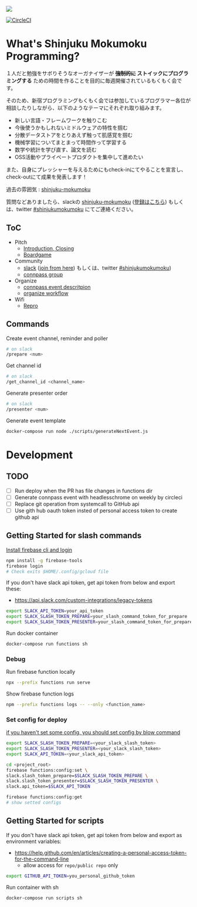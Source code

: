![](/assets/images/shinjuku-mokumoku-banner-960x180.png)

[![CircleCI](https://circleci.com/gh/shinjuku-mokumoku/shinjuku-mokumoku.svg?style=svg)](https://circleci.com/gh/shinjuku-mokumoku/shinjuku-mokumoku)

# What's Shinjuku Mokumoku Programming?

１人だと勉強をサボりそうなオーガナイザーが **~~強制的に~~ ストイックにプログラミングする** ための時間を作ることを目的に毎週開催されているもくもく会です。

そのため、新宿プログラミングもくもく会では参加しているプログラマー各位が相談したりしながら、以下のようなテーマにそれぞれ取り組みます。

- 新しい言語・フレームワークを触りこむ
- 今後使うかもしれないミドルウェアの特性を掴む
- 分散データストアをとりあえず触って肌感覚を掴む
- 機械学習についてまとまって時間作って学習する
- 数学や統計を学び直す、論文を読む
- OSS活動やプライベートプロダクトを集中して進めたい

また、自身にプレッシャーを与えるためにもcheck-inにてやることを宣言し、check-outにて成果を発表します！

過去の雰囲気 : [shinjuku-mokumoku](https://github.com/shinjuku-mokumoku/shinjuku-mokumoku/meetups)

質問などありましたら、slackの [shinjuku-mokumoku](https://shinjuku-mokumoku.slack.com/) ([登録はこちら](https://join.slack.com/t/shinjuku-mokumoku/shared_invite/enQtNDY1NzY4NzE2NzU0LTQ4OTI2NDEzNTcyNjMzZGE1MDM1M2FmN2IyMTUzNzkxOTI4NzUxYjAxMmQzMDIxYWIwNzg2M2JiZDYwYjU3OTQ)) もしくは、twitter [#shinjukumokumoku](https://twitter.com/hashtag/shinjukumokumoku) にてご連絡ください。

## ToC

- Pitch
  - [Introduction, Closing](https://gitpitch.com/shinjuku-mokumoku/shinjuku-mokumoku)
  - [Boardgame](https://gitpitch.com/shinjuku-mokumoku/shinjuku-mokumoku/master?p=boardgame)
- Community
  - [slack](https://shinjuku-mokumoku.slack.com/) ([join from here](https://join.slack.com/t/shinjuku-mokumoku/shared_invite/enQtNDY1NzY4NzE2NzU0LTQ4OTI2NDEzNTcyNjMzZGE1MDM1M2FmN2IyMTUzNzkxOTI4NzUxYjAxMmQzMDIxYWIwNzg2M2JiZDYwYjU3OTQ)) もしくは、twitter [#shinjukumokumoku](https://twitter.com/hashtag/shinjukumokumoku))
  - [connpass group](https://shinjuku-moku.connpass.com/)
- Organize
  - [connpass event descritpion](connpass.md)
  - [organize workflow](ORGANIZE.md)
- Wifi
  - [Repro](https://gitpitch.com/shinjuku-mokumoku/shinjuku-mokumoku/master?p=wifi/repro)

## Commands

Create event channel, reminder and poller

```sh
# on slack
/prepare <num>
```

Get channel id

```sh
# on slack
/get_channel_id <channel_name>
```

Generate presenter order

```sh
# on slack
/presenter <num>
```

Generate event template

```sh
docker-compose run node ./scripts/generateNextEvent.js
```

# Development

## TODO

- [ ] Run deploy when the PR has file changes in functions dir
- [ ] Generate connpass event with headlesschrome on weekly by circleci
- [ ] Replace git operation from systemcall to GitHub api
- [ ] Use gith hub oauth token insted of personal access token to create github api

## Getting Started for slash commands

[Install firebase cli and login](https://firebase.google.com/docs/cli/)

```sh
npm install -g firebase-tools
firebase login
# Check exits $HOME/.config/gcloud file
```

If you don't have slack api token, get api token from below and export these:

- https://api.slack.com/custom-integrations/legacy-tokens

```sh
export SLACK_API_TOKEN=your_api_token
export SLACK_SLASH_TOKEN_PREPARE=your_slash_command_token_for_prepare
export SLACK_SLASH_TOKEN_PRESENTER=your_slash_command_token_for_prepare
```

Run docker container

```sh
docker-compose run functions sh
```

### Debug

Run firebase function locally

```sh
npx --prefix functions run serve
```

Show firebase function logs

```sh
npm --prefix functions logs -- --only <function_name>
```

### Set config for deploy

[if you haven't set some config, you should set config by blow command](https://firebase.google.com/docs/functions/config-env)

```sh
export SLACK_SLASH_TOKEN_PREPARE=<your_slack_slash_token>
export SLACK_SLASH_TOKEN_PRESENTER=<your_slack_slash_token>
export SLACK_API_TOKEN=<your_slack_api_token>

cd <project_root>
firebase functions:config:set \
slack.slash_token_prepare=$SLACK_SLASH_TOKEN_PREPARE \
slack.slash_token_presenter=$SLACK_SLASH_TOKEN_PRESENTER \
slack.api_token=$SLACK_API_TOKEN

firebase functions:config:get
# show setted configs
```

## Getting Started for scripts

If you don't have slack api token, get api token from below and export as environment variables:

- https://help.github.com/en/articles/creating-a-personal-access-token-for-the-command-line
  - allow access for `repo/public repo` only

```sh
export GITHUB_API_TOKEN=you_personal_github_token
```

Run container with sh

```sh
docker-compose run scripts sh
```
